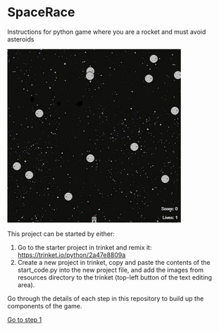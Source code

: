 # SpaceRace
Instructions for python game where you are a rocket and must avoid asteroids

![](demo.gif)

This project can be started by either:

1. Go to the starter project in trinket and remix it: https://trinket.io/python/2a47e8809a
2. Create a new project in trinket, copy and paste the contents of the start_code.py into the new project file, and add the images from resources directory to the trinket (top-left button of the text editing area).

Go through the details of each step in this repository to build up the components of the game.

[Go to step 1](../step01-create_rocket/)
